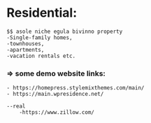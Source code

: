 # Residential: 

    $$ asole niche egula bivinno property
    -Single-family homes, 
    -townhouses, 
    -apartments,
    -vacation rentals etc.


### => some demo website links:
    - https://homepress.stylemixthemes.com/main/
    - https://main.wpresidence.net/

    --real 
        -https://www.zillow.com/